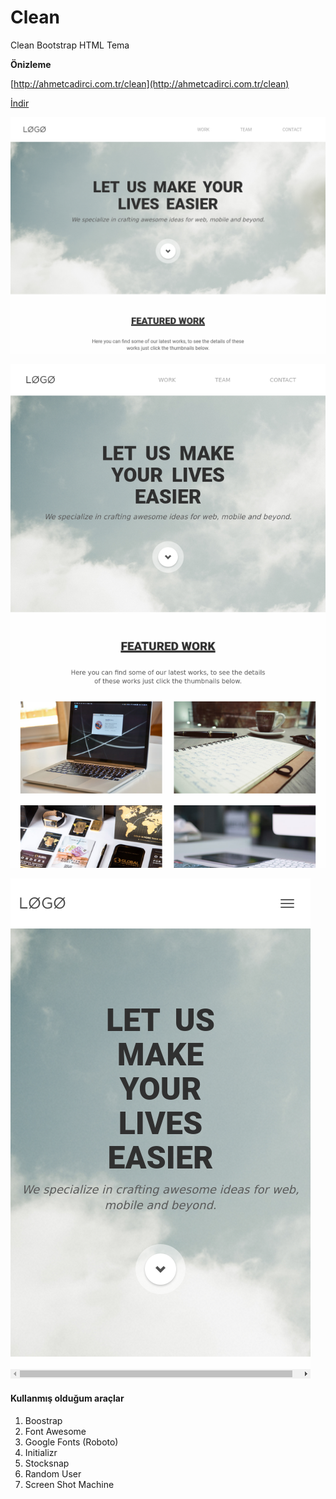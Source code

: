 # Clean

Clean Bootstrap HTML Tema

**Önizleme**

[http://ahmetcadirci.com.tr/clean](http://ahmetcadirci.com.tr/clean)

[İndir](https://github.com/ahmetcadirci25/clean/archive/gh-pages.zip)

![Clean Masaüstü Önizleme](/psd/desktop.png) 

![Clean Tablet Önizleme](/psd/tablet.png) 

![Clean Telefon Önizleme](/psd/mobile.png)

#### Kullanmış olduğum araçlar

1. Boostrap
2. Font Awesome
3. Google Fonts (Roboto)
3. Initializr
4. Stocksnap
5. Random User
6. Screen Shot Machine